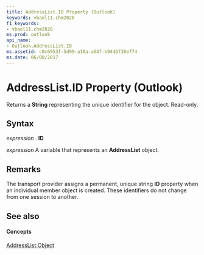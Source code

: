 ```yaml
---
title: AddressList.ID Property (Outlook)
keywords: vbaol11.chm2028
f1_keywords:
- vbaol11.chm2028
ms.prod: outlook
api_name:
- Outlook.AddressList.ID
ms.assetid: c0c6953f-5d99-a18a-a64f-b9446f38e774
ms.date: 06/08/2017
---
```



# AddressList.ID Property (Outlook)

Returns a **String** representing the unique identifier for the object. Read-only.


## Syntax

 _expression_ . **ID**

 _expression_ A variable that represents an **AddressList** object.


## Remarks

The transport provider assigns a permanent, unique string **ID** property when an individual member object is created. These identifiers do not change from one session to another.


## See also


#### Concepts


[AddressList Object](addresslist-object-outlook.md)

